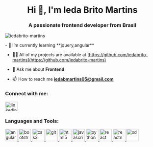 <h1 align="center">Hi 👋, I'm Ieda Brito Martins</h1>
<h3 align="center">A passionate frontend developer from Brasil</h3>

<p align="left"> <img src="https://komarev.com/ghpvc/?username=iedabrito-martins" alt="iedabrito-martins" /> </p>
- 🌱 I’m currently learning **jquery,angular**

- 👨‍💻 All of my projects are available at [https://github.com/iedabrito-martins](https://github.com/iedabrito-martins)

- 💬 Ask me about **Frontend**

- 📫 How to reach me **iedabmartins05@gmail.com**

<h3 align="left">Connect with me:</h3>
<p align="left">
<a href="https://linkedin.com/in/linkedin.com/in/ieda-brito-martins" target="blank"><img align="center" src="https://cdn.jsdelivr.net/npm/simple-icons@3.0.1/icons/linkedin.svg" alt="linkedin.com/in/ieda-brito-martins" height="30" width="40" /></a>
</p>

<h3 align="left">Languages and Tools:</h3>
<p align="left"> <a href="https://angular.io" target="_blank"> <img src="https://devicons.github.io/devicon/devicon.git/icons/angularjs/angularjs-original.svg" alt="angularjs" width="40" height="40"/> </a> <a href="https://getbootstrap.com" target="_blank"> <img src="https://devicons.github.io/devicon/devicon.git/icons/bootstrap/bootstrap-plain.svg" alt="bootstrap" width="40" height="40"/> </a> <a href="https://www.w3schools.com/css/" target="_blank"> <img src="https://devicons.github.io/devicon/devicon.git/icons/css3/css3-original-wordmark.svg" alt="css3" width="40" height="40"/> </a> <a href="https://git-scm.com/" target="_blank"> <img src="https://www.vectorlogo.zone/logos/git-scm/git-scm-icon.svg" alt="git" width="40" height="40"/> </a> <a href="https://www.w3.org/html/" target="_blank"> <img src="https://devicons.github.io/devicon/devicon.git/icons/html5/html5-original-wordmark.svg" alt="html5" width="40" height="40"/> </a> <a href="https://developer.mozilla.org/en-US/docs/Web/JavaScript" target="_blank"> <img src="https://devicons.github.io/devicon/devicon.git/icons/javascript/javascript-original.svg" alt="javascript" width="40" height="40"/> </a> <a href="https://www.python.org" target="_blank"> <img src="https://devicons.github.io/devicon/devicon.git/icons/python/python-original.svg" alt="python" width="40" height="40"/> </a> <a href="https://reactjs.org/" target="_blank"> <img src="https://devicons.github.io/devicon/devicon.git/icons/react/react-original-wordmark.svg" alt="react" width="40" height="40"/> </a> <a href="https://reactnative.dev/" target="_blank"> <img src="https://reactnative.dev/img/header_logo.svg" alt="reactnative" width="40" height="40"/> </a> <a href="https://www.adobe.com/products/xd.html" target="_blank"> <img src="https://cdn.worldvectorlogo.com/logos/adobe-xd.svg" alt="xd" width="40" height="40"/> </a> </p>
